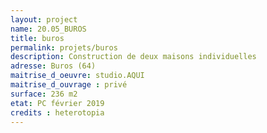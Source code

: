 ```yaml
---
layout: project
name: 20.05_BUROS
title: buros
permalink: projets/buros
description: Construction de deux maisons individuelles
adresse: Buros (64)
maitrise_d_oeuvre: studio.AQUI
maitrise_d_ouvrage : privé
surface: 236 m2
etat: PC février 2019
credits : heterotopia
---
```


